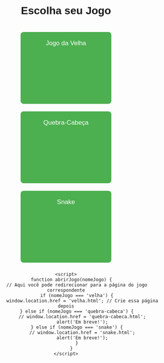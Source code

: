 <!DOCTYPE html>
<html lang="pt-br">
<head>
    <meta charset="UTF-8" />
    <meta name="viewport" content="width=device-width, initial-scale=1.0"/>
    <title>Escolha seu Jogo</title>
    <style>
        body {
            font-family: Arial, sans-serif;
            text-align: center;
            margin-top: 50px;
        }
        h1 {
            margin-bottom: 30px;
        }
        .jogo {
            display: inline-block;
            width: 200px;
            height: 150px;
            margin: 10px;
            padding: 20px;
            background-color: #4CAF50;
            color: white;
            font-size: 1.2em;
            border-radius: 8px;
            cursor: pointer;
            transition: background-color 0.3s;
        }
        .jogo:hover {
            background-color: #45a049;
        }
    </style>
</head>
<body>
    <h1>Escolha seu Jogo</h1>
    <div id="listaJogos">
        <div class="jogo" onclick="abrirJogo('velha')">Jogo da Velha</div>
        <!-- Você pode adicionar mais jogos aqui -->
        <div class="jogo" onclick="abrirJogo('quebra-cabeca')">Quebra-Cabeça</div>
        <div class="jogo" onclick="abrirJogo('snake')">Snake</div>
    </div>

    <script>
        function abrirJogo(nomeJogo) {
            // Aqui você pode redirecionar para a página do jogo correspondente
            if (nomeJogo === 'velha') {
                window.location.href = 'velha.html'; // Crie essa página depois
            } else if (nomeJogo === 'quebra-cabeca') {
                // window.location.href = 'quebra-cabeca.html';
                alert('Em breve!');
            } else if (nomeJogo === 'snake') {
                // window.location.href = 'snake.html';
                alert('Em breve!');
            }
        }
    </script>
</body>
</html>
